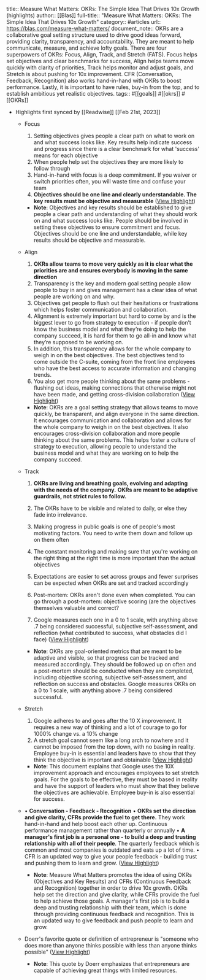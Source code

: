 title:: Measure What Matters: OKRs: The Simple Idea That Drives 10x Growth (highlights)
author:: [[Blas]]
full-title:: "Measure What Matters: OKRs: The Simple Idea That Drives 10x Growth"
category:: #articles
url:: https://blas.com/measure-what-matters/
document_note:: OKRs are a collaborative goal setting structure used to drive good ideas forward, providing clarity, transparency, and accountability. They are meant to help communicate, measure, and achieve lofty goals. There are four superpowers of OKRs: Focus, Align, Track, and Stretch (FATS). Focus helps set objectives and clear benchmarks for success, Align helps teams move quickly with clarity of priorities, Track helps monitor and adjust goals, and Stretch is about pushing for 10x improvement. CFR (Conversation, Feedback, Recognition) also works hand-in-hand with OKRs to boost performance. Lastly, it is important to have rules, buy-in from the top, and to establish ambitious yet realistic objectives.
tags:: #[[goals]] #[[okrs]] #[[OKRs]]

- Highlights first synced by [[Readwise]] [[Feb 21st, 2023]]
	- Focus
	  
	  1.  Setting objectives gives people a clear path on what to work on and what success looks like. Key results help indicate success and progress since there is a clear benchmark for what 'success' means for each objective
	  2.  When people help set the objectives they are more likely to follow through
	  3.  Hand-in-hand with focus is a deep commitment. If you waiver or switch priorities often, you will waste time and confuse your team
	  4.  **Objectives should be one line and clearly understandable. The key results must be objective and measurable** ([View Highlight](https://read.readwise.io/read/01gsnsxy5k8w2v4qhakp5m2y5e))
		- **Note**: Objectives and key results should be established to give people a clear path and understanding of what they should work on and what success looks like. People should be involved in setting these objectives to ensure commitment and focus. Objectives should be one line and understandable, while key results should be objective and measurable.
	- Align
	  
	  1.  **OKRs allow teams to move very quickly as it is clear what the priorities are and ensures everybody is moving in the same direction**
	  2.  Transparency is the key and modern goal setting people allow people to buy in and gives management has a clear idea of what people are working on and why.
	  3.  Objectives get people to flush out their hesitations or frustrations which helps foster communication and collaboration.
	  4.  Alignment is extremely important but hard to come by and is the biggest lever to go from strategy to execution - if people don’t know the business model and what they’re doing to help the company succeed, it is hard for them to go all-in and know what they’re supposed to be working on.
	  5.  In addition, this transparency allows for the whole company to weigh in on the best objectives. The best objectives tend to come outside the C-suite, coming from the front line employees who have the best access to accurate information and changing trends.
	  6.  You also get more people thinking about the same problems - flushing out ideas, making connections that otherwise might not have been made, and getting cross-division collaboration ([View Highlight](https://read.readwise.io/read/01gsnsyj488sd2v1j2th4abamt))
		- **Note**: OKRs are a goal setting strategy that allows teams to move quickly, be transparent, and align everyone in the same direction. It encourages communication and collaboration and allows for the whole company to weigh in on the best objectives. It also encourages cross-division collaboration and more people thinking about the same problems. This helps foster a culture of strategy to execution, allowing people to understand the business model and what they are working on to help the company succeed.
	- Track
	  
	  1.  **OKRs are living and breathing goals, evolving and adapting with the needs of the company.** **OKRs are meant to be adaptive guardrails, not strict rules to follow.**
	  2.  The OKRs have to be visible and related to daily, or else they fade into irrelevance.
	  3.  Making progress in public goals is one of people's most motivating factors. You need to write them down and follow up on them often
	  4.  The constant monitoring and making sure that you're working on the right thing at the right time is more important than the actual objectives  
	    
	  5.  Expectations are easier to set across groups and fewer surprises can be expected when OKRs are set and tracked accordingly
	  6.  Post-mortem: OKRs aren't done even when completed. You can go through a post-mortem: objective scoring (are the objectives themselves valuable and correct?
	  7.  Google measures each one in a 0 to 1 scale, with anything above .7 being considered successful, subjective self-assessment, and reflection (what contributed to success, what obstacles did I face) ([View Highlight](https://read.readwise.io/read/01gsnszd0za9as1cpn9czne9qn))
		- **Note**: OKRs are goal-oriented metrics that are meant to be adaptive and visible, so that progress can be tracked and measured accordingly. They should be followed up on often and a post-mortem should be conducted when they are completed, including objective scoring, subjective self-assessment, and reflection on success and obstacles. Google measures OKRs on a 0 to 1 scale, with anything above .7 being considered successful.
	- Stretch
	  
	  1.  Google adheres to and goes after the 10 X improvement. It requires a new way of thinking and a lot of courage to go for 1000% change vs. a 10% change
	  2.  A stretch goal cannot seem like a long arch to nowhere and it cannot be imposed from the top down, with no basing in reality. Employee buy-in is essential and leaders have to show that they think the objective is important and obtainable ([View Highlight](https://read.readwise.io/read/01gsnsztd0yfah57tp1p7w656a))
		- **Note**: This document explains that Google uses the 10X improvement approach and encourages employees to set stretch goals. For the goals to be effective, they must be based in reality and have the support of leaders who must show that they believe the objectives are achievable. Employee buy-in is also essential for success.
	- •   **Conversation - Feedback - Recognition**
	  •   **OKRs set the direction and give clarity, CFRs provide the fuel to get there.** They work hand-in-hand and help boost each other up. Continuous performance management rather than quarterly or annually
	  •   **A manager's first job is a personal one - to build a deep and trusting relationship with all of their people**. The quarterly feedback which is common and most companies is outdated and eats up a lot of time.
	  •   CFR is an updated way to give your people feedback - building trust and pushing them to learn and grow. ([View Highlight](https://read.readwise.io/read/01gsnt2jge1sd2565gw9yp76zn))
		- **Note**: Measure What Matters promotes the idea of using OKRs (Objectives and Key Results) and CFRs (Continuous Feedback and Recognition) together in order to drive 10x growth. OKRs help set the direction and give clarity, while CFRs provide the fuel to help achieve those goals. A manager's first job is to build a deep and trusting relationship with their team, which is done through providing continuous feedback and recognition. This is an updated way to give feedback and push people to learn and grow.
	- Doerr's favorite quote or definition of entrepreneur is "someone who does more than anyone thinks possible with less than anyone thinks possible" ([View Highlight](https://read.readwise.io/read/01gsnt1p4yr0g5ht3n3ggvd2xs))
		- **Note**: This quote by Doerr emphasizes that entrepreneurs are capable of achieving great things with limited resources.